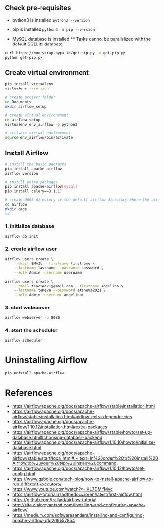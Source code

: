 
## Check pre-requisites
* python3 is installed
  `python3 --version`

* pip is installed 
  `python3 -m pip --version`

* MySQL database is installed
** Tasks cannot be parallelized with the default SQLLite database

```bash
curl https://bootstrap.pypa.io/get-pip.py -o get-pip.py
python get-pip.py
```

## Create virtual environment
```bash
pip install virtualenv
virtualenv --version

# create project folder
cd Documents
mkdir airflow_setup

# create virtual environement
cd airflow_setup
virtualenv env_airflow -p python3

# activate virtual environment
source env_airflow/bin/activate
```

## Install Airflow
```bash
# install the basic packages
pip install apache-airflow
airflow version

# install extra packages
pip install apache-airflow[mysql]
pip install celery==3.1.17

# create DAGS directory in the default airflow directory where the airflow.cfg file is generated
cd airflow
mkdir dags
ls
```


### 1. initialize database
```bash
airflow db init
```

### 2. create airflow user

```bash
airflow users create \
    --email EMAIL --firstname firstname \
    --lastname lastname --password password \
    --role Admin -username username

airflow users create \
    --email tenevaa21@gmail.com --firstname angelina \
    --lastname teneva --password ateneva2021 \
    --role Admin -username angelinat   
```

### 3. start webserver

```bash
airflow webserver -p 8080
```

### 4. start the scheduler

```bash
airflow scheduler
```

# Uninstalling Airflow
```bash
pip unistall apache-airflow
```

# References

* https://airflow.apache.org/docs/apache-airflow/stable/installation.html
* https://airflow.apache.org/docs/apache-airflow/stable/installation.html#airflow-extra-dependencies
* https://airflow.apache.org/docs/apache-airflow/1.10.12/installation.html#extra-packages
* https://airflow.apache.org/docs/apache-airflow/stable/howto/set-up-database.html#choosing-database-backend
* https://airflow.apache.org/docs/apache-airflow/1.10.10/howto/initialize-database.html
* https://airflow.apache.org/docs/apache-airflow/stable/start/local.html#:~:text=In%20order%20to%20install%20Airflow,to%20your%20pip%20install%20command.
* https://airflow.apache.org/docs/apache-airflow/1.10.12/howto/set-config.html
* https://www.qubole.com/tech-blog/how-to-install-apache-airflow-to-run-different-executors/
* https://www.youtube.com/watch?v=lKL7DMIfMyc
* https://airflow-tutorial.readthedocs.io/en/latest/first-airflow.html
* https://github.com/trallard/airflow-tutorial
* http://site.clairvoyantsoft.com/installing-and-configuring-apache-airflow/
* https://medium.com/softwaresanders/installing-and-configuring-apache-airflow-c1d2d9b57854
